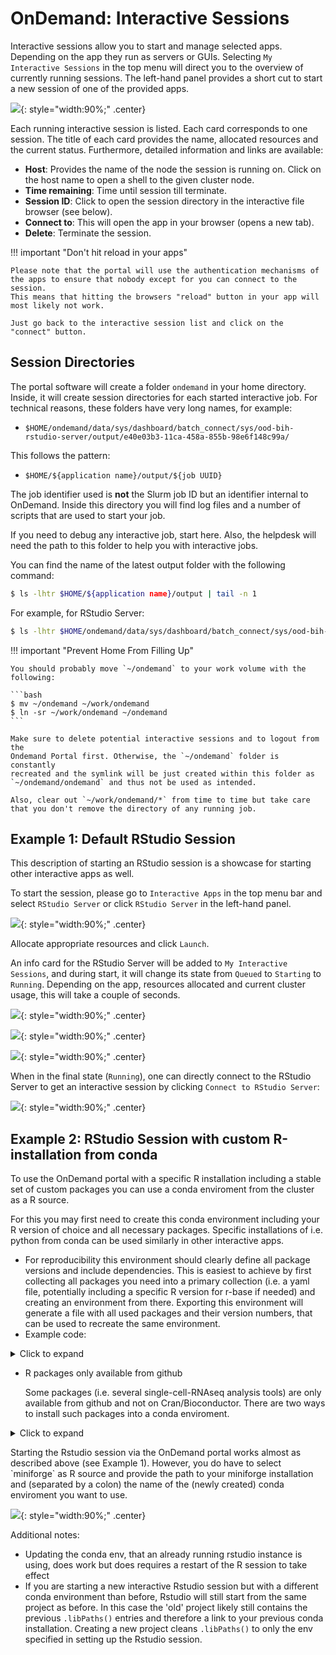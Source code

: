 # OnDemand: Interactive Sessions

Interactive sessions allow you to start and manage selected apps. Depending
on the app they run as servers or GUIs. Selecting `My Interactive Sessions`
in the top menu will direct you to the overview of currently running sessions.
The left-hand panel provides a short cut to start a new session of one of the
provided apps.

![](figures/ondemand-my-sessions.png){: style="width:90%;" .center}

Each running interactive session is listed. Each card corresponds to one session.
The title of each card provides the name, allocated resources and the current status.
Furthermore, detailed information and links are available:

- **Host**: Provides the name of the node the session is running on. Click on the host name to open a shell to the given cluster node.
- **Time remaining**: Time until session till terminate.
- **Session ID**: Click to open the session directory in the interactive file browser (see below).
- **Connect to**: This will open the app in your browser (opens a new tab).
- **Delete**: Terminate the session.

!!! important "Don't hit reload in your apps"

    Please note that the portal will use the authentication mechanisms of the apps to ensure that nobody except for you can connect to the session.
    This means that hitting the browsers "reload" button in your app will most likely not work.

    Just go back to the interactive session list and click on the "connect" button.

## Session Directories

The portal software will create a folder `ondemand` in your home directory.
Inside, it will create session directories for each started interactive job.
For technical reasons, these folders have very long names, for example:

- `$HOME/ondemand/data/sys/dashboard/batch_connect/sys/ood-bih-rstudio-server/output/e40e03b3-11ca-458a-855b-98e6f148c99a/`

This follows the pattern:

- `$HOME/${application name}/output/${job UUID}`

The job identifier used is **not** the Slurm job ID but an identifier internal to OnDemand.
Inside this directory you will find log files and a number of scripts that are used to start your job.

If you need to debug any interactive job, start here.
Also, the helpdesk will need the path to this folder to help you with interactive jobs.

You can find the name of the latest output folder with the following command:

```bash
$ ls -lhtr $HOME/${application name}/output | tail -n 1
```

For example, for RStudio Server:

```bash
$ ls -lhtr $HOME/ondemand/data/sys/dashboard/batch_connect/sys/ood-bih-rstudio-server/output | tail -n 1
```

!!! important "Prevent Home From Filling Up"

    You should probably move `~/ondemand` to your work volume with the following:

    ```bash
    $ mv ~/ondemand ~/work/ondemand
    $ ln -sr ~/work/ondemand ~/ondemand
    ```

    Make sure to delete potential interactive sessions and to logout from the
    Ondemand Portal first. Otherwise, the `~/ondemand` folder is constantly
    recreated and the symlink will be just created within this folder as
    `~/ondemand/ondemand` and thus not be used as intended.

    Also, clear out `~/work/ondemand/*` from time to time but take care that you don't remove the directory of any running job.
    

## Example 1: Default RStudio Session

This description of starting an RStudio session is a showcase for starting other interactive apps as well.

To start the session, please go to `Interactive Apps` in the top menu bar and select `RStudio Server` or click `RStudio Server` in the left-hand panel.

![](figures/ondemand-interactive-rstudio-config_new.png){: style="width:90%;" .center}

Allocate appropriate resources and click `Launch`.

An info card for the RStudio Server will be added to `My Interactive Sessions`, and during start,
it will change its state from `Queued` to `Starting` to `Running`. Depending on the app, resources allocated and
current cluster usage, this will take a couple of seconds.


![](figures/ondemand-interactive-rstudio-queued.png){: style="width:90%;" .center}


![](figures/ondemand-interactive-rstudio-starting.png){: style="width:90%;" .center}


![](figures/ondemand-interactive-rstudio-running.png){: style="width:90%;" .center}


When in the final state (`Running`), one can directly connect to the RStudio Server
to get an interactive session by clicking `Connect to RStudio Server`:

![](figures/ondemand-interactive-rstudio-session.png){: style="width:90%;" .center}

## Example 2: RStudio Session with custom R-installation from conda

To use the OnDemand portal with a specific R installation including a stable set of custom packages you can use a conda enviroment from the cluster as a R source.  

For this you may first need to create this conda environment including your R version of choice and all necessary packages. Specific installations of i.e. python from conda can be used similarly in other interactive apps.

- For reproducibility this environment should clearly define all package versions and include dependencies. This is easiest to achieve by first collecting all packages you need into a primary collection (i.e. a yaml file, potentially including a specific R version for r-base if needed) and creating an environment from there. Exporting this environment will generate a file with all used packages and their version numbers, that can be used to recreate the same environment.
- Example code:

<details>
<summary>Click to expand</summary>

* Commands:
  + `conda env create -n R-example -f R-example.yaml`
  + `conda activate R-example`
  + `conda env export -f R-fixed-versions.yaml`
  + `conda env create -n R-fixed-versions -f R-fixed-versions.yaml`
* R-example.yaml

```
channels:
  - conda-forge
  - bioconda
  - defaults
dependencies:
  - r-base
  - r-essentials
  - r-devtools
  - bioconductor-deseq2
  - r-tidyverse
  - r-rmarkdown
  - r-knitr
  - r-dt
```
</details>

- R packages only available from github

  Some packages (i.e. several single-cell-RNAseq analysis tools) are only available from github and not on Cran/Bioconductor. There are two ways to install such packages into a conda enviroment.

<details>
<summary>Click to expand</summary>

1) Install from inside R \[easier option, but not pure conda\]

* First setup the conda env, ideally including all dependencies for the desired package from github (and do include r-devtools)
* Then within R run `devtools::install_github('owner/repo', dependencies=F, upgrade=F, lib='/path/to/conda/env-name/lib/R/library')`
* if you don't have all dependencies already installed you will have to omit dependencies=F and risk a mix of conda & native R installed packages (or just have to redo the conda env).
* github_install involves a build process and still needs a bit of memory, so this might crash on the default `srun --pty bash -i` shell

2) Build packages into a local conda channel \[takes longer, but pure conda\]\
   This approach is mostly taken from the answers given [here](https://stackoverflow.com/questions/52061664/install-r-package-from-github-using-conda). These steps must be taken _before_ building the final env used with Rstudio

* use `conda skeleton cran https://github.com/owner/repo [--git-tag vX.Y]` to generate build files
  * conda skeleton only works for repositories with a release/version tag. If the package you want to install does not have that, you either need to create a fork and add a such a tag, or find a fork that already did that. Downloading the code directly from github and building the package from that is also possible, but you will the need to manually set up the `meta.yaml` and `build.sh` files that conda skeleton would create.
  * If there is more than one release tag, do specify which one you want, it may not automatically take the most recent one.
  * If any r-packages from bioconductor are dependencies, conda will not find them during the build process. You will need to change the respective entries in the `meta.yaml` file created by conda skeleton. I.e. change `r-deseq2` to `bioconductor-deseq2`
* Build the package with `conda build --R=<X.X.X> [--use-local] r-<repo-name>`
  * You need to specifying the same R-version used in the final conda env
  * If the github package has additional dependencies from github, build those first and then add `--use-local` so the build process can find them.
  * The build process definitely needs more memory than the default `srun --pty bash -i` shell. It also takes quite a bit of time (much longer than installing through devtools::install_github)
* Finally add the packages (+versions) you built to the environment definition (i.e. yaml file) and create the (final) conda environment. Don't forget to tell conda to use locally build packages (either supply `--use-local` or add `- local` to the channel list in the yaml file)

</details>


Starting the Rstudio session via the OnDemand portal works almost as described above (see Example 1). However, you do have to select \`miniforge\` as R source and provide the path to your miniforge installation and (separated by a colon) the name of the (newly created) conda enviroment you want to use.
  
  ![](figures/ondemand-interactive-custom-conda.png){: style="width:90%;" .center}
  

Additional notes:

- Updating the conda env, that an already running rstudio instance is using, does work but does requires a restart of the R session to take effect
- If you are starting a new interactive Rstudio session but with a different conda environment than before, Rstudio will still start from the same project as before. In this case the 'old' project likely still contains the previous `.libPaths()` entries and therefore a link to your previous conda installation. Creating a new project cleans `.libPaths()` to only the env specified in setting up the Rstudio session.
